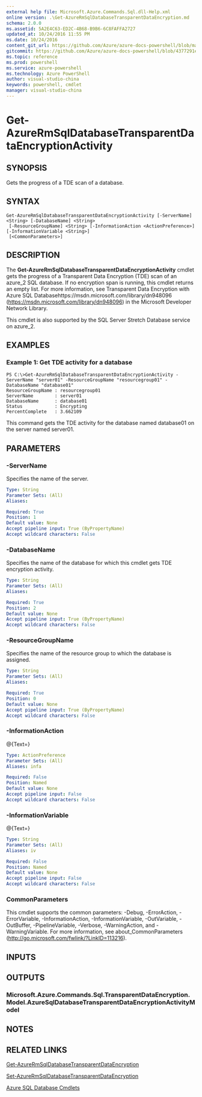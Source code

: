 ```yaml
---
external help file: Microsoft.Azure.Commands.Sql.dll-Help.xml
online version: .\Get-AzureRmSqlDatabaseTransparentDataEncryption.md
schema: 2.0.0
ms.assetid: 5A2E4C63-ED2C-4B68-B9B6-6C8FAFFA2727
updated_at: 10/24/2016 11:55 PM
ms.date: 10/24/2016
content_git_url: https://github.com/Azure/azure-docs-powershell/blob/master/azureps-cmdlets-docs/ResourceManager/AzureRM.Sql/v1.0.12/Get-AzureRmSqlDatabaseTransparentDataEncryptionActivity.md
gitcommit: https://github.com/Azure/azure-docs-powershell/blob/4377291ee360e58e2c1c5d644155daf6a0279055/azureps-cmdlets-docs/ResourceManager/AzureRM.Sql/v1.0.12/Get-AzureRmSqlDatabaseTransparentDataEncryptionActivity.md
ms.topic: reference
ms.prod: powershell
ms.service: azure-powershell
ms.technology: Azure PowerShell
author: visual-studio-china
keywords: powershell, cmdlet
manager: visual-studio-china
---
```


# Get-AzureRmSqlDatabaseTransparentDataEncryptionActivity

## SYNOPSIS
Gets the progress of a TDE scan of a database.

## SYNTAX

```
Get-AzureRmSqlDatabaseTransparentDataEncryptionActivity [-ServerName] <String> [-DatabaseName] <String>
 [-ResourceGroupName] <String> [-InformationAction <ActionPreference>] [-InformationVariable <String>]
 [<CommonParameters>]
```

## DESCRIPTION
The **Get-AzureRmSqlDatabaseTransparentDataEncryptionActivity** cmdlet gets the progress of a Transparent Data Encryption (TDE) scan of an azure_2 SQL database.
If no encryption span is running, this cmdlet returns an empty list.
For more information, see Transparent Data Encryption with Azure SQL Databasehttps://msdn.microsoft.com/library/dn948096 (https://msdn.microsoft.com/library/dn948096) in the Microsoft Developer Network Library.

This cmdlet is also supported by the SQL Server Stretch Database service on azure_2.

## EXAMPLES

### Example 1: Get TDE activity for a database
```
PS C:\>Get-AzureRmSqlDatabaseTransparentDataEncryptionActivity -ServerName "server01" -ResourceGroupName "resourcegroup01" -DatabaseName "database01"
ResourceGroupName : resourcegroup01
ServerName        : server01
DatabaseName      : database01
Status            : Encrypting
PercentComplete   : 3.662109
```

This command gets the TDE activity for the database named database01 on the server named server01.

## PARAMETERS

### -ServerName
Specifies the name of the server.

```yaml
Type: String
Parameter Sets: (All)
Aliases: 

Required: True
Position: 1
Default value: None
Accept pipeline input: True (ByPropertyName)
Accept wildcard characters: False
```

### -DatabaseName
Specifies the name of the database for which this cmdlet gets TDE encryption activity.

```yaml
Type: String
Parameter Sets: (All)
Aliases: 

Required: True
Position: 2
Default value: None
Accept pipeline input: True (ByPropertyName)
Accept wildcard characters: False
```

### -ResourceGroupName
Specifies the name of the resource group to which the database is assigned.

```yaml
Type: String
Parameter Sets: (All)
Aliases: 

Required: True
Position: 0
Default value: None
Accept pipeline input: True (ByPropertyName)
Accept wildcard characters: False
```

### -InformationAction
@{Text=}

```yaml
Type: ActionPreference
Parameter Sets: (All)
Aliases: infa

Required: False
Position: Named
Default value: None
Accept pipeline input: False
Accept wildcard characters: False
```

### -InformationVariable
@{Text=}

```yaml
Type: String
Parameter Sets: (All)
Aliases: iv

Required: False
Position: Named
Default value: None
Accept pipeline input: False
Accept wildcard characters: False
```

### CommonParameters
This cmdlet supports the common parameters: -Debug, -ErrorAction, -ErrorVariable, -InformationAction, -InformationVariable, -OutVariable, -OutBuffer, -PipelineVariable, -Verbose, -WarningAction, and -WarningVariable. For more information, see about_CommonParameters (http://go.microsoft.com/fwlink/?LinkID=113216).

## INPUTS

## OUTPUTS

### Microsoft.Azure.Commands.Sql.TransparentDataEncryption.Model.AzureSqlDatabaseTransparentDataEncryptionActivityModel

## NOTES

## RELATED LINKS

[Get-AzureRmSqlDatabaseTransparentDataEncryption](./Get-AzureRmSqlDatabaseTransparentDataEncryption.md)

[Set-AzureRmSqlDatabaseTransparentDataEncryption](./Set-AzureRmSqlDatabaseTransparentDataEncryption.md)

[Azure SQL Database Cmdlets](./AzureRM.Sql.md)


